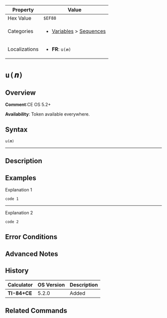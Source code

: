 | Property      | Value |
|---------------|-------|
| Hex Value     | `$EF88`|
| Categories    | <ul><li>[Variables](<../categories/Variables.md>) > [Sequences](<../categories/Variables.md#Sequences>)</li></ul> |
| Localizations | <ul><li><b>FR</b>: `u(𝒏)`</li></ul> |

# `u(𝒏)`

## Overview


<b>Comment</b>:CE OS 5.2+

<b>Availability</b>: Token available everywhere.

## Syntax
`u(𝒏)`

<hr>

## Description


## Examples

Explanation 1
```ti-basic
code 1
```
---
Explanation 2
```ti-basic
code 2
```

## Error Conditions


## Advanced Notes


## History
| Calculator | OS Version | Description |
|------------|------------|-------------|
| <b>TI-84+CE</b> | 5.2.0 | Added |

## Related Commands

